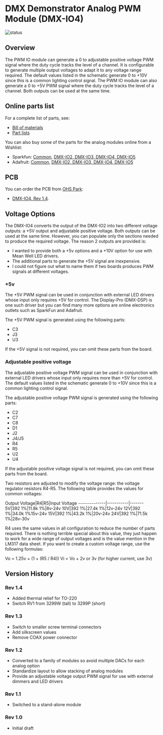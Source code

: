 # DMX Demonstrator Analog PWM Module (DMX-IO4)

![status](https://img.shields.io/badge/status-verified-brightgreen)

## Overview

The PWM IO module can generate a 0 to adjustable positive voltage PWM signal where the duty cycle tracks the level of a channel. It is configurable to generate multiple output voltages to adapt it to any voltage range required. The default values
listed in the schematic generate 0 to +10V since this is a common lighting control signal. The PWM IO module can also generate a 0 to +5V PWM signal where the duty cycle tracks the level of a channel. Both outputs can be used at the same time.

## Online parts list

For a complete list of parts, see:

- [Bill of materials](io-analog-core.bom.md)
- [Part lists](io-analog-core.parts.md)

You can also buy some of the parts for the analog modules online from a Wishlist:

- Sparkfun: [Common](https://www.sparkfun.com/wish_lists/160406), [DMX-IO2, DMX-IO3, DMX-IO4, DMX-IO5](https://www.sparkfun.com/wish_lists/175321)
- Adafruit: [Common](http://www.adafruit.com/wishlists/589832), [DMX-IO2, DMX-IO3, DMX-IO4, DMX-IO5](http://www.adafruit.com/wishlists/590544)

## PCB

You can order the PCB from [OHS Park](https://oshpark.com/):

- [DMX-IO4, Rev 1.4](https://oshpark.com/shared_projects/xqcuVAnE).

## Voltage Options

The DMX-IO4 converts the output of the DMX-IO2 into two different voltage outputs: a +5V output and adjustable positive voltage. Both outputs can be used at the same time. However, you can populate only the sections needed to produce the required voltage. The reason 2 outputs are provided is:

- I wanted to provide both a +5v options and a +10V option for use with Mean Well LED drivers.
- The additional parts to generate the +5V signal are inexpensive.
- I could not figure out what to name them if two boards produces PWM signals at different voltages.

### +5v

The +5V PWM signal can be used in conjunction with external LED drivers whose input only requires +5V for control. The Display-Pro (DMX-DSP) is one such driver
but you can find many more options are online electronics outlets such as SparkFun and Adafruit.

The +5V PWM signal is generated using the following parts:

- C3
- J3
- U3

If the +5V signal is not required, you can omit these parts from the board.

### Adjustable positive voltage

The adjustable positive voltage PWM signal can be used in conjunction with external LED drivers whose input only requires more than +5V for control. The default values
listed in the schematic generate 0 to +10V since this is a common lighting control signal.

The adjustable positive voltage PWM signal is generated using the following parts:

- C2
- C7
- C8
- D1
- J2
- J4/J5
- R4
- R5
- U2
- U4

If the adjustable positive voltage signal is not required, you can omit these parts from the board.

Two resistors are adjusted to modify the voltage range: the voltage regulator resistors R4-R5.
The following table provides the values for common voltages:

Output Voltage|R4|R5|Input Voltage
--------------|-----------|-------
5V|392 1%|11.8k 1%|8v-24v
10V|392 1%|27.4k 1%|12v-24v
12V|392 1%|34.0k 1%15v-24v
15V|392 1%|43.2k 1%|20v-24v
24V|392 1%|71.5k 1%|28v-30v

R4 uses the same values in all configuration to reduce the number of parts required. There is nothing terrible special about this value, they just happen to work for a wide range of output voltages and is the value mention in the LM317 data sheet. If you want to create a custom voltage range, use the following formulas:

Vo = 1.25v + (1 + (R5 / R4))
Vi = Vo + 2v or 3v (for higher current, use 3v)

## Version History

### Rev 1.4

- Added thermal relief for TO-220
- Switch RV1 from 3299W (tall) to 3299P (short)

### Rev 1.3

- Switch to smaller screw terminal connectors
- Add silkscreen values
- Remove COAX power connector

### Rev 1.2

- Converted to a family of modules so avoid multiple DACs for each analog option
- Standardize layout to allow stacking of analog modules
- Provide an adjustable voltage output PWM signal for use with external dimmers and LED drivers

### Rev 1.1

- Switched to a stand-alone module

### Rev 1.0

- Initial draft
